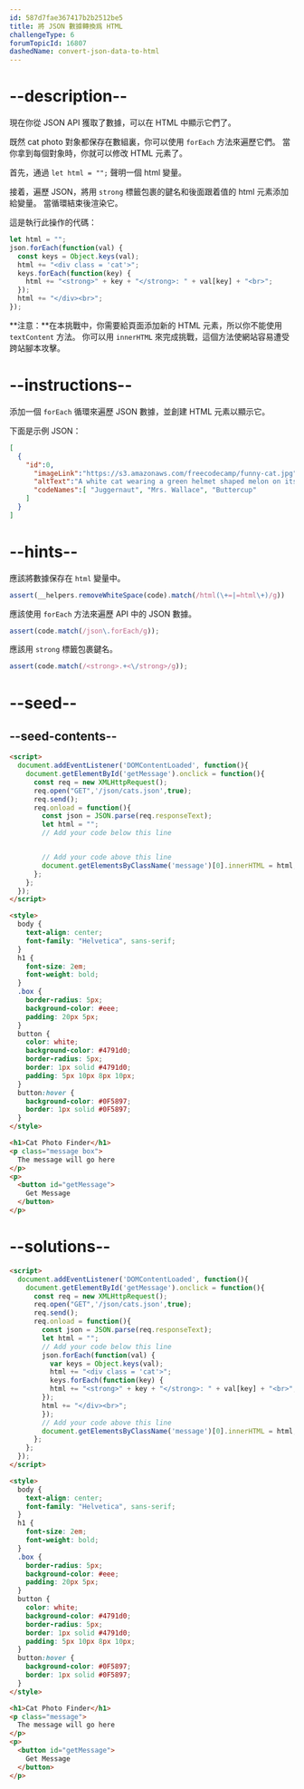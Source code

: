 ```yaml
---
id: 587d7fae367417b2b2512be5
title: 將 JSON 數據轉換爲 HTML
challengeType: 6
forumTopicId: 16807
dashedName: convert-json-data-to-html
---
```


# --description--

現在你從 JSON API 獲取了數據，可以在 HTML 中顯示它們了。

既然 cat photo 對象都保存在數組裏，你可以使用 `forEach` 方法來遍歷它們。 當你拿到每個對象時，你就可以修改 HTML 元素了。

首先，通過 `let html = "";` 聲明一個 html 變量。

接着，遍歷 JSON，將用 `strong` 標籤包裹的鍵名和後面跟着值的 html 元素添加給變量。 當循環結束後渲染它。

這是執行此操作的代碼：

```js
let html = "";
json.forEach(function(val) {
  const keys = Object.keys(val);
  html += "<div class = 'cat'>";
  keys.forEach(function(key) {
    html += "<strong>" + key + "</strong>: " + val[key] + "<br>";
  });
  html += "</div><br>";
});
```

**注意：**在本挑戰中，你需要給頁面添加新的 HTML 元素，所以你不能使用 `textContent` 方法。 你可以用 `innerHTML` 來完成挑戰，這個方法使網站容易遭受跨站腳本攻擊。

# --instructions--

添加一個 `forEach` 循環來遍歷 JSON 數據，並創建 HTML 元素以顯示它。

下面是示例 JSON：

```json
[
  {
    "id":0,
      "imageLink":"https://s3.amazonaws.com/freecodecamp/funny-cat.jpg",
      "altText":"A white cat wearing a green helmet shaped melon on its head. ",
      "codeNames":[ "Juggernaut", "Mrs. Wallace", "Buttercup"
    ]
  }
]
```

# --hints--

應該將數據保存在 `html` 變量中。

```js
assert(__helpers.removeWhiteSpace(code).match(/html(\+=|=html\+)/g))
```

應該使用 `forEach` 方法來遍歷 API 中的 JSON 數據。

```js
assert(code.match(/json\.forEach/g));
```

應該用 `strong` 標籤包裹鍵名。

```js
assert(code.match(/<strong>.+<\/strong>/g));
```

# --seed--

## --seed-contents--

```html
<script>
  document.addEventListener('DOMContentLoaded', function(){
    document.getElementById('getMessage').onclick = function(){
      const req = new XMLHttpRequest();
      req.open("GET",'/json/cats.json',true);
      req.send();
      req.onload = function(){
        const json = JSON.parse(req.responseText);
        let html = "";
        // Add your code below this line


        // Add your code above this line
        document.getElementsByClassName('message')[0].innerHTML = html;
      };
    };
  });
</script>

<style>
  body {
    text-align: center;
    font-family: "Helvetica", sans-serif;
  }
  h1 {
    font-size: 2em;
    font-weight: bold;
  }
  .box {
    border-radius: 5px;
    background-color: #eee;
    padding: 20px 5px;
  }
  button {
    color: white;
    background-color: #4791d0;
    border-radius: 5px;
    border: 1px solid #4791d0;
    padding: 5px 10px 8px 10px;
  }
  button:hover {
    background-color: #0F5897;
    border: 1px solid #0F5897;
  }
</style>

<h1>Cat Photo Finder</h1>
<p class="message box">
  The message will go here
</p>
<p>
  <button id="getMessage">
    Get Message
  </button>
</p>
```

# --solutions--

```html
<script>
  document.addEventListener('DOMContentLoaded', function(){
    document.getElementById('getMessage').onclick = function(){
      const req = new XMLHttpRequest();
      req.open("GET",'/json/cats.json',true);
      req.send();
      req.onload = function(){
        const json = JSON.parse(req.responseText);
        let html = "";
        // Add your code below this line
        json.forEach(function(val) {
          var keys = Object.keys(val);
          html += "<div class = 'cat'>";
          keys.forEach(function(key) {
          html += "<strong>" + key + "</strong>: " + val[key] + "<br>";
        });
        html += "</div><br>";
        });
        // Add your code above this line
        document.getElementsByClassName('message')[0].innerHTML = html;
      };
    };
  });
</script>

<style>
  body {
    text-align: center;
    font-family: "Helvetica", sans-serif;
  }
  h1 {
    font-size: 2em;
    font-weight: bold;
  }
  .box {
    border-radius: 5px;
    background-color: #eee;
    padding: 20px 5px;
  }
  button {
    color: white;
    background-color: #4791d0;
    border-radius: 5px;
    border: 1px solid #4791d0;
    padding: 5px 10px 8px 10px;
  }
  button:hover {
    background-color: #0F5897;
    border: 1px solid #0F5897;
  }
</style>

<h1>Cat Photo Finder</h1>
<p class="message">
  The message will go here
</p>
<p>
  <button id="getMessage">
    Get Message
  </button>
</p>
```
